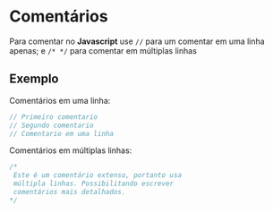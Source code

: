 # Comentários
Para comentar no **Javascript** use `//` para um comentar em
uma linha apenas; e `/* */` para comentar em múltiplas linhas

## Exemplo
Comentários em uma linha:
```js
// Primeiro comentario
// Segundo comentario
// Comentario em uma linha
```
Comentários em múltiplas linhas:
```js
/*
 Este é um comentário extenso, portanto usa
 múltipla linhas. Possibilitando escrever
 comentários mais detalhados.
*/

